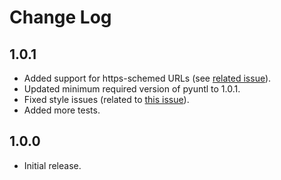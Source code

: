 Change Log
==========


1.0.1
-----

* Added support for https-schemed URLs (see [related issue](https://github.com/unt-libraries/aubreylib/issues/4)).
* Updated minimum required version of pyuntl to 1.0.1.
* Fixed style issues (related to [this issue](https://github.com/unt-libraries/aubreylib/issues/3)).
* Added more tests.


1.0.0
-----

* Initial release.
